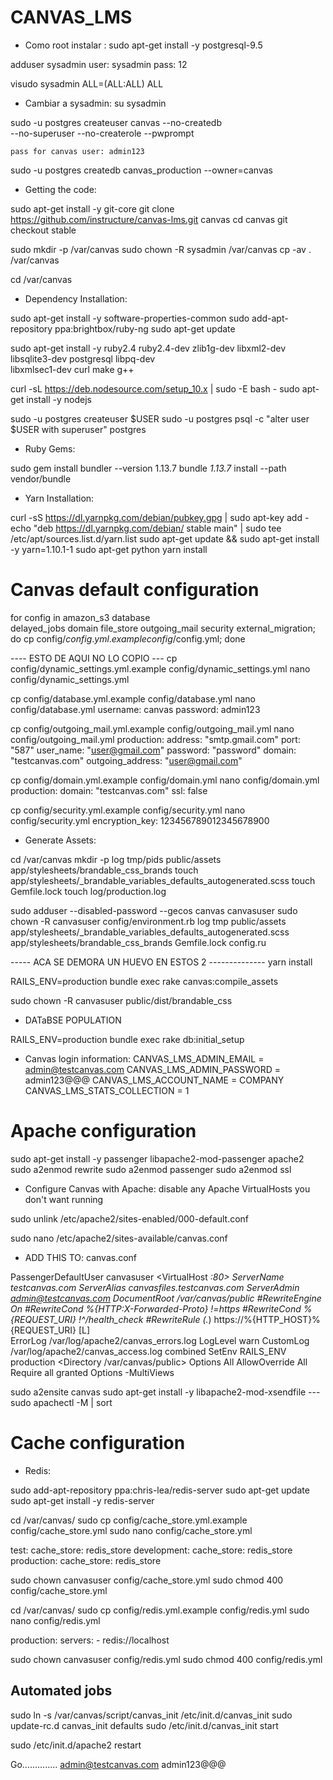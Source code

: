 # CANVAS_LMS

- Como root instalar :
	sudo apt-get install -y postgresql-9.5

adduser sysadmin
	user: sysadmin pass: 12

visudo
	sysadmin    ALL=(ALL:ALL) ALL

- Cambiar a sysadmin:
	su sysadmin

sudo -u postgres createuser canvas --no-createdb \
   --no-superuser --no-createrole --pwprompt

	pass for canvas user: admin123

sudo -u postgres createdb canvas_production --owner=canvas


- Getting the code:

sudo apt-get install -y git-core
git clone https://github.com/instructure/canvas-lms.git canvas
cd canvas
git checkout stable


sudo mkdir -p /var/canvas
sudo chown -R sysadmin /var/canvas
cp -av . /var/canvas

cd /var/canvas

- Dependency Installation:

sudo apt-get install -y software-properties-common
sudo add-apt-repository ppa:brightbox/ruby-ng
sudo apt-get update

sudo apt-get install -y ruby2.4 ruby2.4-dev zlib1g-dev libxml2-dev \
                       libsqlite3-dev postgresql libpq-dev \
                       libxmlsec1-dev curl make g++


curl -sL https://deb.nodesource.com/setup_10.x | sudo -E bash -
sudo apt-get install -y nodejs


sudo -u postgres createuser $USER
sudo -u postgres psql -c "alter user $USER with superuser" postgres

- Ruby Gems:

sudo gem install bundler --version 1.13.7
bundle _1.13.7_ install --path vendor/bundle

- Yarn Installation:

curl -sS https://dl.yarnpkg.com/debian/pubkey.gpg | sudo apt-key add -
echo "deb https://dl.yarnpkg.com/debian/ stable main" | sudo tee /etc/apt/sources.list.d/yarn.list
sudo apt-get update && sudo apt-get install -y yarn=1.10.1-1
sudo apt-get python
yarn install


# Canvas default configuration
for config in amazon_s3 database \
  delayed_jobs domain file_store outgoing_mail security external_migration; \
  do cp config/$config.yml.example config/$config.yml; done


---- ESTO DE AQUI NO LO COPIO ---
cp config/dynamic_settings.yml.example config/dynamic_settings.yml
nano config/dynamic_settings.yml


cp config/database.yml.example config/database.yml
nano config/database.yml
	username: canvas
	password: admin123


cp config/outgoing_mail.yml.example config/outgoing_mail.yml
nano config/outgoing_mail.yml
	production:
		address: "smtp.gmail.com"
		port: "587"
		user_name: "user@gmail.com"
		password: "password"
		domain: "testcanvas.com"
		outgoing_address: "user@gmail.com"


cp config/domain.yml.example config/domain.yml
nano config/domain.yml
	production:
		domain: "testcanvas.com"
		ssl: false


cp config/security.yml.example config/security.yml
nano config/security.yml
	encryption_key: 123456789012345678900


- Generate Assets:

cd /var/canvas
mkdir -p log tmp/pids public/assets app/stylesheets/brandable_css_brands
touch app/stylesheets/_brandable_variables_defaults_autogenerated.scss
touch Gemfile.lock
touch log/production.log


sudo adduser --disabled-password --gecos canvas canvasuser
sudo chown -R canvasuser config/environment.rb log tmp public/assets \
                              app/stylesheets/_brandable_variables_defaults_autogenerated.scss \
                              app/stylesheets/brandable_css_brands Gemfile.lock config.ru 


----- ACA SE DEMORA UN HUEVO EN ESTOS 2 --------------
yarn install

RAILS_ENV=production bundle exec rake canvas:compile_assets

sudo chown -R canvasuser public/dist/brandable_css



- DATaBSE POPULATION

RAILS_ENV=production bundle exec rake db:initial_setup

- Canvas login information:
	CANVAS_LMS_ADMIN_EMAIL = admin@testcanvas.com
	CANVAS_LMS_ADMIN_PASSWORD = admin123@@@
	CANVAS_LMS_ACCOUNT_NAME = COMPANY
	CANVAS_LMS_STATS_COLLECTION = 1


# Apache configuration

sudo apt-get install -y passenger libapache2-mod-passenger apache2
sudo a2enmod rewrite
sudo a2enmod passenger
sudo a2enmod ssl


- Configure Canvas with Apache: disable any Apache VirtualHosts you don't want running

sudo unlink /etc/apache2/sites-enabled/000-default.conf

sudo nano /etc/apache2/sites-available/canvas.conf

- ADD THIS TO: canvas.conf

PassengerDefaultUser canvasuser
<VirtualHost *:80>
  ServerName testcanvas.com
  ServerAlias canvasfiles.testcanvas.com
  ServerAdmin admin@testcanvas.com
  DocumentRoot /var/canvas/public
  #RewriteEngine On
  #RewriteCond %{HTTP:X-Forwarded-Proto} !=https
  #RewriteCond %{REQUEST_URI} !^/health_check
  #RewriteRule (.*) https://%{HTTP_HOST}%{REQUEST_URI} [L]  
  ErrorLog /var/log/apache2/canvas_errors.log
  LogLevel warn
  CustomLog /var/log/apache2/canvas_access.log combined
  SetEnv RAILS_ENV production
  <Directory /var/canvas/public>
    Options All
    AllowOverride All
    Require all granted
    Options -MultiViews
  </Directory>
</VirtualHost>


sudo a2ensite canvas
sudo apt-get install -y libapache2-mod-xsendfile
---sudo apachectl -M | sort


# Cache configuration
 - Redis:

sudo add-apt-repository ppa:chris-lea/redis-server
sudo apt-get update
sudo apt-get install -y redis-server


cd /var/canvas/
sudo cp config/cache_store.yml.example config/cache_store.yml
sudo nano config/cache_store.yml

test:
    cache_store: redis_store
development:
    cache_store: redis_store
production:
    cache_store: redis_store


sudo chown canvasuser config/cache_store.yml
sudo chmod 400 config/cache_store.yml


cd /var/canvas/
sudo cp config/redis.yml.example config/redis.yml
sudo nano config/redis.yml

production:
  servers:
    - redis://localhost


sudo chown canvasuser config/redis.yml
sudo chmod 400 config/redis.yml



## Automated jobs

sudo ln -s /var/canvas/script/canvas_init /etc/init.d/canvas_init
sudo update-rc.d canvas_init defaults
sudo /etc/init.d/canvas_init start






sudo /etc/init.d/apache2 restart


Go..............
admin@testcanvas.com
admin123@@@




